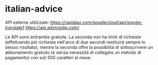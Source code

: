# italian-advice

API esterne utilizzate: 
  https://rapidapi.com/googlecloud/api/google-translate1
  https://api.adviceslip.com/
  
Le API sono entrambe gratuite. La seconda non ha limiti di richieste (effettuando più richieste nell'arco di due secondi restituirà sempre lo stesso risultato), 
mentre la seconda offre la possibilità di sottoscrivere un abbonamento gratuito (e senza necessità di collegare un metodo di pagamento) con soli 500 caratteri al mese. 
